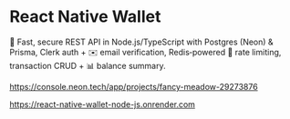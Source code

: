 # React Native Wallet

🚀 Fast, secure REST API in Node.js/TypeScript with Postgres (Neon) & Prisma, Clerk auth + ✉️ email verification, Redis‑powered 🚦 rate limiting, transaction CRUD + 📊 balance summary.

https://console.neon.tech/app/projects/fancy-meadow-29273876

https://react-native-wallet-node-js.onrender.com
